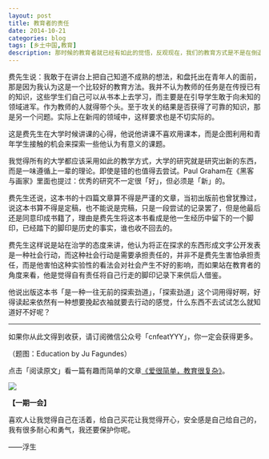 ```yaml
---
layout: post
title: 教育者的责任
date: 2014-10-21
categories: blog
tags: [乡土中国,教育]
description: 那时候的教育者就已经有如此的觉悟，反观现在，我们的教育方式是不是在倒退了呢？
---
```



费先生说：我敢于在讲台上把自己知道不成熟的想法，和盘托出在青年人的面前，那是因为我认为这是一个比较好的教育方法。我并不认为教师的任务是在传授已有的知识，这些学生们自己可以从书本上去学习，而主要是在引导学生敢于向未知的领域进军。作为教师的人就得带个头。至于攻关的结果是否获得了可靠的知识，那是另一个问题。实际上在新闯的领域中，这样要求也是不切实际的。

这是费先生在大学时候讲课的心得，他说他讲课不喜欢用课本，而是企图利用和青年学生接触的机会来探索一些他认为有意义的课题。

我觉得所有的大学都应该采用如此的教学方式，大学的研究就是研究出新的东西，而是一味遵循上一辈的理论。即使是错的也值得去尝试。Paul Graham在《黑客与画家》里面也提过：优秀的研究不一定很「好」，但必须是「新」的。

费先生还说，这本书的十四篇文章算不得是严谨的文章，当初出版前也曾犹豫过，说这本书算不得是定稿，也不能说是完稿，只是一段尝试的记录罢了，但是他最后还是同意印成书籍了，理由是费先生将这本书看成是他一生经历中留下的一个脚印，已经踏下的脚印是历史的事实，谁也收不回去的。

费先生这样说是站在治学的态度来讲，他认为将正在探求的东西形成文字公开发表是一种社会行动，而这种社会行动是需要承担责任的，并非不是费先生害怕承担责任，而是他害怕这种实验性的看法会对社会产生不好的影响，而如果站在教育者的角度来看，他是觉得自有责任将自己行走的脚印记录下来供后人借鉴。

他说出版这本书「是一种一往无前的探索劲道」，「探索劲道」这个词用得好啊，好得读起来依然有一种想要挽起衣袖就要去行动的感觉，什么东西不去试试怎么就知道好不好呢？

----

如果你从此文得到收获，请订阅微信公众号「cnfeatYYY」，你一定会获得更多。

（题图：Education by Ju Fagundes）

点击「阅读原文」看一篇有趣而简单的文章[《爱很简单，教育很复杂》](http://book.douban.com/review/1111626/)。

![](http://cnfeat.qiniudn.com/signitrue-2014-09-28.jpg)

**【一期一会】**

喜欢人让我觉得自己在活着，给自己买花让我觉得开心，安全感是自己给自己的，我有很多耐心和勇气，我还要保护你呢。

——浮生
